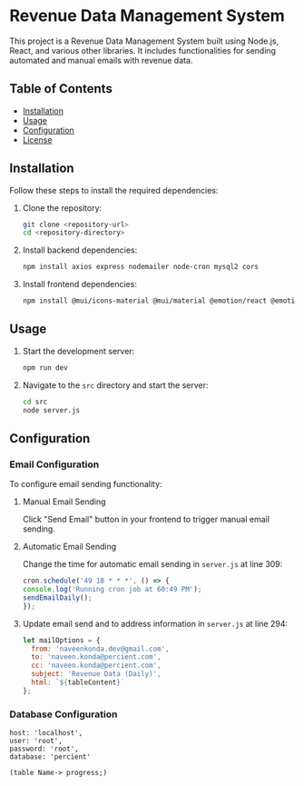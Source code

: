 # Revenue Data Management System

This project is a Revenue Data Management System built using Node.js, React, and various other libraries. It includes functionalities for sending automated and manual emails with revenue data.

## Table of Contents

- [Installation](#installation)
- [Usage](#usage)
- [Configuration](#configuration)
- [License](#license)

## Installation

Follow these steps to install the required dependencies:

1. Clone the repository:
    ```sh
    git clone <repository-url>
    cd <repository-directory>
    ```

2. Install backend dependencies:
    ```sh
    npm install axios express nodemailer node-cron mysql2 cors
    ```

3. Install frontend dependencies:
    ```sh
    npm install @mui/icons-material @mui/material @emotion/react @emotion/styled chart.js chartjs-node-canvas
    ```

## Usage

1. Start the development server:
    ```sh
    npm run dev
    ```

2. Navigate to the `src` directory and start the server:
    ```sh
    cd src
    node server.js
    ```

## Configuration

### Email Configuration

To configure email sending functionality:

1. Manual Email Sending

    Click "Send Email" button in your frontend to trigger manual email sending.

2. Automatic Email Sending

    Change the time for automatic email sending in `server.js` at line 309:
    ```js
    cron.schedule('49 18 * * *', () => {
    console.log('Running cron job at 60:49 PM');
    sendEmailDaily();
    });
    ```

3. Update email send and to address information in `server.js` at line 294:
    ```js
    let mailOptions = {
      from: 'naveenkonda.dev@gmail.com',
      to: 'naveen.konda@percient.com',
      cc: 'naveen.konda@percient.com',
      subject: 'Revenue Data (Daily)',
      html: `${tableContent}`
    };
    ```

### Database Configuration
    host: 'localhost',
    user: 'root',
    password: 'root',
    database: 'percient'
    
    (table Name-> progress;)
